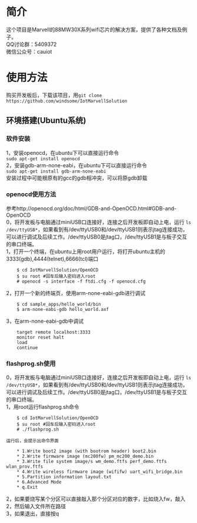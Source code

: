 # 简介
  这个项目是Marvell的88MW30X系列wifi芯片的解决方案，提供了各种文档及例子。  
  QQ讨论群：5409372  
  微信公众号：cauiot  

# 使用方法
  购买开发板后，下载该项目，用``` git clone https://github.com/windsome/IotMarvellSolution ```  
## 环境搭建(Ubuntu系统)
### 软件安装
  1，安装openocd，在ubuntu下可以直接运行命令  
    ``` sudo apt-get install openocd ```  
  2，安装gdb-arm-none-eabi，在ubuntu下可以直接运行命令   
    ``` sudo apt-get install gdb-arm-none-eabi ```  
    安装过程中可能根原有的gcc的gdb相冲突，可以将原gdb卸载  

### openocd使用方法
  参考http://openocd.org/doc/html/GDB-and-OpenOCD.html#GDB-and-OpenOCD  
  0，将开发板与电脑通过miniUSB口连接好，连接之后开发板即自动上电，运行 ``` ls /dev/ttyUSB* ```，如果看到有/dev/ttyUSB0和/dev/ttyUSB1则表示jtag连接成功，可以进行调试及后续工作。/dev/ttyUSB0是jtag口，/dev/ttyUSB1是与板子交互的串口终端。  
  1，打开一个终端，在ubuntu上用root用户运行，将打开ubuntu主机的3333(gdb),4444(telnet),6666(tcl)端口  
```
    $ cd IotMarvellSolution/OpenOCD
    $ su root #回车后输入密码进入root
    # openocd -s interface -f ftdi.cfg -f openocd.cfg
```
  2，打开一个新的终端页，使用arm-none-eabi-gdb进行调试  
```
    $ cd sample_apps/hello_world/bin
    $ arm-none-eabi-gdb hello_world.axf
```
  3，在arm-none-eabi-gdb中调试  
```
    target remote localhost:3333
    monitor reset halt
    load
    continue
```
### flashprog.sh使用
  0，将开发板与电脑通过miniUSB口连接好，连接之后开发板即自动上电，运行 ``` ls /dev/ttyUSB* ```，如果看到有/dev/ttyUSB0和/dev/ttyUSB1则表示jtag连接成功，可以进行调试及后续工作。/dev/ttyUSB0是jtag口，/dev/ttyUSB1是与板子交互的串口终端。  
  1，用root运行flashprog.sh命令  
```
    $ cd IotMarvellSolution/OpenOCD
    $ su root #回车后输入密码进入root
    # ./flashprog.sh
```
    运行后，会提示出命令界面  
```
    * 1.Write boot2 image (with bootrom header) boot2.bin
    * 2.Write firmware image (mc200fw) pm_mc200_demo.bin
    * 3.Write file system image/s wm_demo.ftfs perf_demo.ftfs wlan_prov.ftfs
    * 4.Write wireless firmware image (wififw) uart_wifi_bridge.bin
    * 5.Partition information layout.txt
    * 6.Advanced Mode
    * q.Exit
```
  2，如果要烧写某个分区可以直接敲入那个分区对应的数字，比如烧入fw，敲入2，然后输入文件所在路径  
  3，如果退出，直接按q  
  

